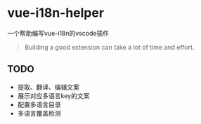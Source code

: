 # vue-i18n-helper
一个帮助编写vue-i18n的vscode插件
> Building a good extension can take a lot of time and effort.
## TODO
* 提取、翻译、编辑文案
* 展示对应多语言key的文案
* 配置多语言目录
* 多语言覆盖检测

